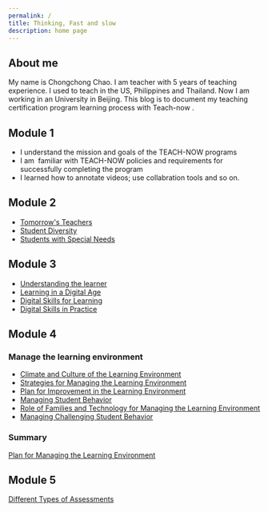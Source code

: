 ```yaml
---
permalink: /
title: Thinking, Fast and slow
description: home page
---
```


## About me
My name is Chongchong Chao. I am teacher with 5 years of teaching experience. I used to teach in the US, Philippines and Thailand. Now I am working in an University in Beijing. This blog is to document my teaching certification program learning process with Teach-now .


## Module 1
- I understand the mission and goals of the TEACH-NOW programs
- I am  familiar with TEACH-NOW policies and requirements for successfully completing the program
- I learned how to annotate videos; use collabration tools and so on.


## Module 2
- [Tomorrow's Teachers](/fast-and-slow/2-1)
- [Student Diversity](/fast-and-slow/2-2)
- [Students with Special Needs](/fast-and-slow/2-3)


## Module 3
- [Understanding the learner](/fast-and-slow/3-1)
- [Learning in a Digital Age](/fast-and-slow/3-2)
- [Digital Skills for Learning](/fast-and-slow/3-3)
- [Digital Skills in Practice](/fast-and-slow/3-4)


## Module 4
### Manage the learning environment
- [Climate and Culture of the Learning Environment](/fast-and-slow/4-1)
- [Strategies for Managing the Learning Environment](/fast-and-slow/4-2)
- [Plan for Improvement in the Learning Environment](/fast-and-slow/4-3)
- [Managing Student Behavior](/fast-and-slow/4-4)
- [Role of Families and Technology for Managing the Learning Environment](/fast-and-slow/4-5)
- [Managing Challenging Student Behavior](/fast-and-slow/4-6)

### Summary 
[Plan for Managing the Learning Environment](/fast-and-slow/static/4-7.pdf)

## Module 5

[Different Types of Assessments](/fast-and-slow/5-1)
